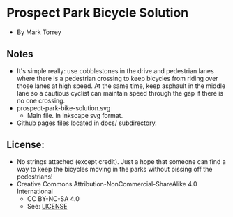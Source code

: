 
# Prospect Park Bicycle Solution
* By Mark Torrey


## Notes 
* It's simple really: use cobblestones in the drive and pedestrian lanes where there is a pedestrian crossing to keep bicycles from riding over those lanes at high speed. At the same time, keep asphault in the middle lane so a cautious cyclist can maintain speed through the gap if there is no one crossing.
* prospect-park-bike-solution.svg
	* Main file. In Inkscape svg format.
* Github pages files located in docs/ subdirectory.

## License:
* No strings attached (except credit). Just a hope that someone can find a way to keep the bicycles moving in the parks without pissing off the pedestrians!
* Creative Commons Attribution-NonCommercial-ShareAlike 4.0 International
	* CC BY-NC-SA 4.0
	* See: [LICENSE](./LICENSE)


